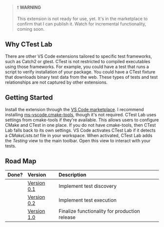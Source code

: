 <!-- Jekyll and Github Pages process this file into a website. A level -->
<!-- heading is redundant in the produced HTML. -->
<!-- markdownlint-disable MD041 -->

<!-- prettier-ignore -->
> ❗ **WARNING**
>
> This extension is not ready for use, yet. It's in the marketplace to confirm
> that I can publish it. Watch for incremental functionality, coming soon.

## Why CTest Lab

There are other VS Code extensions tailored to specific test frameworks, such as
Catch2 or gtest. CTest is not restricted to compiled executables using those
frameworks. For example, you could have a test that runs a script to verify
installation of your package. You could have a CTest fixture that downloads
binary test data from the web. These types of tests and test relationships are
not captured by other extensions.

## Getting Started

Install the extension through the
[VS Code marketplace](https://marketplace.visualstudio.com/items?itemName=brobeson.ctest-lab).
I recommend installing
[ms-vscode.cmake-tools](https://marketplace.visualstudio.com/items?itemName=ms-vscode.cmake-tools),
though it's not required. CTest Lab uses settings from cmake-tools if they're
available. This allows users to configure CMake and CTest in one place. If you
do not have cmake-tools, then CTest Lab falls back to its own settings. VS Code
activates CTest Lab if it detects a _CMakeLists.txt_ file in your workspace.
When activated, CTest Lab adds the _Testing_ view to the main toolbar. Open this
view to interact with your tests.

## Road Map

| Done? | Version                                                          | Description                                   |
| :---- | :--------------------------------------------------------------- | :-------------------------------------------- |
|       | [Version 0.1](https://github.com/brobeson/ctest-lab/milestone/1) | Implement test discovery                      |
|       | [Version 0.2](https://github.com/brobeson/ctest-lab/milestone/2) | Implement test execution                      |
|       | [Version 1.0](https://github.com/brobeson/ctest-lab/milestone/2) | Finalize functionality for production release |
